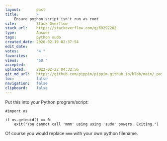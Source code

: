 ```yaml
---
layout:       post
title:        >
    Ensure python script isn't run as root
site:         Stack Overflow
stack_url:    https://stackoverflow.com/q/60292202
type:         Answer
tags:         python sudo
created_date: 2020-02-19 02:37:54
edit_date:    
votes:        "4 "
favorites:    
views:        "60 "
accepted:     
uploaded:     2022-02-22 04:32:56
git_md_url:   https://github.com/pippim/pippim.github.io/blob/main/_posts/2020/2020-02-19-Ensure-python-script-isn_t-run-as-root.md
toc:          false
navigation:   false
clipboard:    false
---
```


Put this into your Python program/script:

``` 
#import os

if os.geteuid() == 0:
    exit("You cannot call 'mmm' using using 'sudo' powers. Exiting.")
```

Of course you would replace `mmm` with your own python filename.
